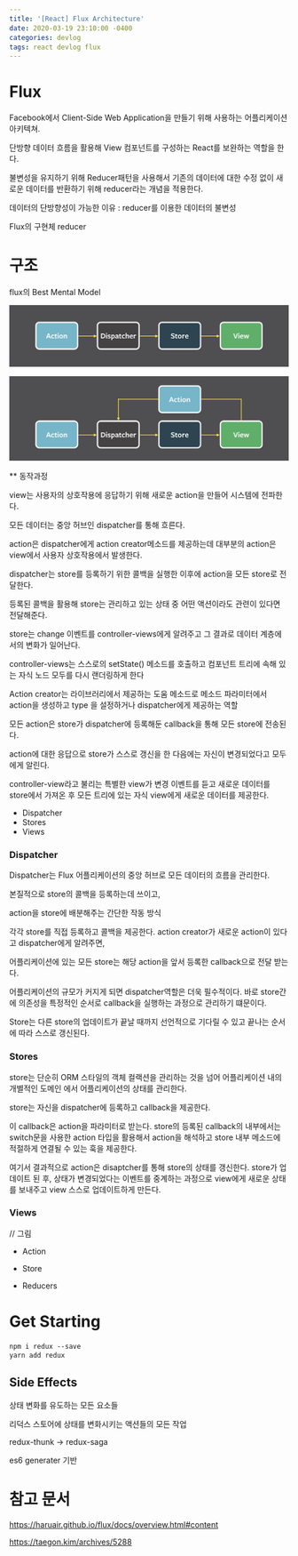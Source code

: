 ```yaml
---
title: '[React] Flux Architecture'
date: 2020-03-19 23:10:00 -0400
categories: devlog
tags: react devlog flux
---
```


# Flux

Facebook에서 Client-Side Web Application을 만들기 위해 사용하는 어플리케이션 아키텍쳐.

단방향 데이터 흐름을 활용해 View 컴포넌트를 구성하는 React를 보완하는 역할을 한다.

불변성을 유지하기 위해 Reducer패턴을 사용해서 기존의 데이터에 대한 수정 없이 새로운 데이터를 반환하기 위해 reducer라는 개념을 적용한다.

데이터의 단방향성이 가능한 이유
: reducer를 이용한 데이터의 불변성

Flux의 구현체 reducer

# 구조

flux의 Best Mental Model

![react-flux-1](/assets/img/post/react/react-flux-1.png)


![react-flux-2](/assets/img/post/react/react-flux-2.png)

** 동작과정

view는 사용자의 상호작용에 응답하기 위해 새로운 action을 만들어 시스템에 전파한다.

모든 데이터는 중앙 허브인 dispatcher를 통해 흐른다.

action은 dispatcher에게 action creator메소드를 제공하는데 대부분의 action은 view에서 사용자 상호작용에서 발생한다.

dispatcher는 store를 등록하기 위한 콜백을 실행한 이후에 action을 모든 store로 전달한다.

등록된 콜백을 활용해 store는 관리하고 있는 상태 중 어떤 액션이라도 관련이 있다면 전달해준다.

store는 change 이벤트를 controller-views에게 알려주고 그 결과로 데이터 계층에서의 변화가 일어난다.

controller-views는 스스로의 setState() 메소드를 호출하고 컴포넌트 트리에 속해 있는 자식 노드 모두를 다시 랜더링하게 한다

Action creator는 라이브러리에서 제공하는 도움 메소드로 메소드 파라미터에서 action을 생성하고 type 을 설정하거나 dispatcher에게 제공하는 역할

모든 action은 store가 dispatcher에 등록해둔 callback을 통해 모든 store에 전송된다.

action에 대한 응답으로 store가 스스로 갱신을 한 다음에는 자신이 변경되었다고 모두에게 알린다.

controller-view라고 불리는 특별한 view가 변경 이벤트를 듣고 새로운 데이터를 store에서 가져온 후 모든 트리에 있는 자식 view에게 새로운 데이터를 제공한다.



- Dispatcher
- Stores
- Views

### Dispatcher

Dispatcher는 Flux 어플리케이션의 중앙 허브로 모든 데이터의 흐름을 관리한다.

본질적으로 store의 콜백을 등록하는데 쓰이고, 

action을 store에 배분해주는 간단한 작동 방식

각각 store를 직접 등록하고 콜백을 제공한다. action creator가 새로운 action이 있다고 dispatcher에게 알려주면,

어플리케이션에 있는 모든 store는 해당 action을 앞서 등록한 callback으로 전달 받는다.

어플리케이션의 규모가 커지게 되면 dispatcher역할은 더욱 필수적이다. 바로 store간에 의존성을 특정적인 순서로 callback을 실행하는 과정으로 관리하기 떄문이다.

Store는 다른 store의 업데이트가 끝날 때까지 선언적으로 기다릴 수 있고 끝나는 순서에 따라 스스로 갱신된다.

### Stores

 store는 단순히 ORM 스타일의 객체 컬랙션을 관리하는 것을 넘어 어플리케이션 내의 개별적인 도메인 에서 어플리케이션의 상태를 관리한다.

 store는 자신을 dispatcher에 등록하고 callback을 제공한다. 
 
 이 callback은 action을 파라미터로 받는다. store의 등록된 callback의 내부에서는 switch문을 사용한 action 타입을 활용해서 action을 해석하고 store 내부 메소드에 적절하게 연결될 수 있는 훅을 제공한다. 
 
 여기서 결과적으로 action은 disaptcher를 통해 store의 상태를 갱신한다. store가 업데이트 된 후, 상태가 변경되었다는 이벤트를 중계하는 과정으로 view에게 새로운 상태를 보내주고 view 스스로 업데이트하게 만든다.

### Views




// 그림

- Action

- Store

- Reducers

# Get Starting
```
npm i redux --save
yarn add redux
```

##  Side Effects
상태 변화를 유도하는 모든 요소들

리덕스 스토어에 상태를 변화시키는 액션들의 모든 작업

redux-thunk -> redux-saga

es6 generater 기반 

# 참고 문서
https://haruair.github.io/flux/docs/overview.html#content

https://taegon.kim/archives/5288